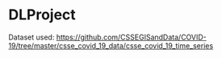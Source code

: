 # DLProject

Dataset used: https://github.com/CSSEGISandData/COVID-19/tree/master/csse_covid_19_data/csse_covid_19_time_series
